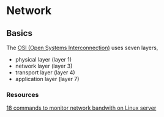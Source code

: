 # Network

## Basics

The [OSI (Open Systems Interconnection)](https://en.wikipedia.org/wiki/OSI_model) uses seven layers, 
- physical layer (layer 1)
- network layer (layer 3)
- transport layer (layer 4)
- application layer (layer 7)


### Resources

[18 commands to monitor network bandwith on Linux server](https://www.binarytides.com/linux-commands-monitor-network/)
